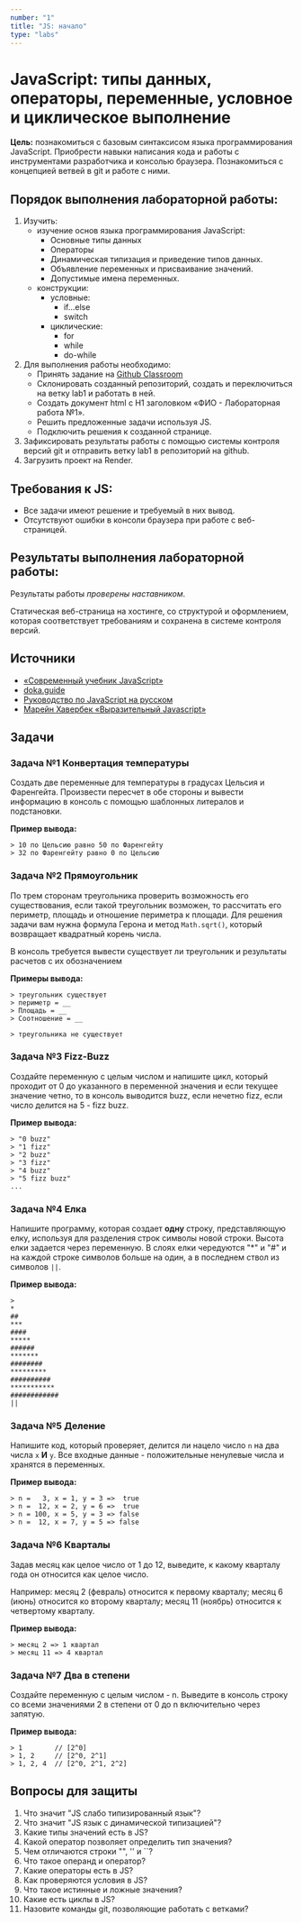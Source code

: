 ```yaml
---
number: "1"
title: "JS: начало"
type: "labs"
---
```


# JavaScript: типы данных, операторы, переменные, условное и циклическое выполнение

**Цель:** познакомиться с базовым синтаксисом языка программирования JavaScript. Приобрести навыки написания кода и работы с инструментами разработчика и консолью браузера. Познакомиться с концепцией ветвей в git и работе с ними.

## Порядок выполнения лабораторной работы:

1. Изучить:
   - изучение основ языка программирования JavaScript:
     - Основные типы данных
     - Операторы
     - Динамическая типизация и приведение типов данных.
     - Объявление переменных и присваивание значений.
     - Допустимые имена переменных.
   - конструкции:
     - условные:
       - if...else
       - switch
     - циклические:
       - for
       - while
       - do-while
1. Для выполнения работы необходимо:
   - Принять задание на [Github Classroom](https://classroom.github.com/a/XKs-y85P)
   - Склонировать созданный репозиторий, создать и переключиться на ветку lab1 и работать в ней.
   - Создать документ html с H1 заголовком «ФИО - Лабораторная работа №1».
   - Решить предложенные задачи используя JS.
   - Подключить решения к созданной странице.
1. Зафиксировать результаты работы с помощью системы контроля версий git и отправить ветку lab1 в репозиторий на github.
1. Загрузить проект на Render.

## Требования к JS:

- Все задачи имеют решение и требуемый в них вывод.
- Отсутствуют ошибки в консоли браузера при работе с веб-страницей.

## Результаты выполнения лабораторной работы:

Результаты работы _проверены наставником_.

Статическая веб-страница на хостинге, со структурой и оформлением, которая соответствует требованиям и сохранена в системе контроля версий.

## Источники

- [«Современный учебник JavaScript»](https://learn.javascript.ru/)
- [doka.guide](https://doka.guide/js/)
- [Руководство по JavaScript на русском](https://developer.mozilla.org/ru/docs/Web/JavaScript)
- [Марейн Хавербек «Выразительный Javascript»](https://karmazzin.gitbook.io/eloquentjavascript_ru/)

## Задачи

### Задача №1 Конвертация температуры

Создать две переменные для температуры в градусах Цельсия и Фаренгейта. Произвести пересчет в обе стороны и вывести информацию в консоль с помощью шаблонных литералов и подстановки.

**Пример вывода:**

```
> 10 по Цельсию равно 50 по Фаренгейту
> 32 по Фаренгейту равно 0 по Цельсию
```

### Задача №2 Прямоугольник

По трем сторонам треугольника проверить возможность его существования, если такой треугольник возможен, то рассчитать его периметр, площадь и отношение периметра к площади. Для решения задачи вам нужна формула Герона и метод `Math.sqrt()`, который возвращает квадратный корень числа.

В консоль требуется вывести существует ли треугольник и результаты расчетов с их обозначением

**Примеры вывода:**

```
> треугольник существует
> периметр = __
> Площадь = __
> Соотношение = __
```

```
> треугольника не существует
```

### Задача №3 Fizz-Buzz

Создайте переменную с целым числом и напишите цикл, который проходит от 0 до указанного в переменной значения и если текущее значение четно, то в консоль выводится buzz, если нечетно fizz, если число делится на 5 - fizz buzz.

**Пример вывода:**

```
> "0 buzz"
> "1 fizz"
> "2 buzz"
> "3 fizz"
> "4 buzz"
> "5 fizz buzz"
...
```

### Задача №4 Елка

Напишите программу, которая создает **одну** строку, представляющую елку, используя для разделения строк символы новой строки. Высота елки задается через переменную. В слоях елки чередуются "\*" и "#" и на каждой строке символов больше на один, а в последнем ствол из символов `||`.

**Пример вывода:**

```
>
*
##
***
####
*****
######
*******
########
*********
##########
***********
############
||
```

### Задача №5 Деление

Напишите код, который проверяет, делится ли нацело число `n` на два числа `x` **И** `y`. Все входные данные - положительные ненулевые числа и хранятся в переменных.

**Пример вывода:**

```
> n =   3, x = 1, y = 3 =>  true
> n =  12, x = 2, y = 6 =>  true
> n = 100, x = 5, y = 3 => false
> n =  12, x = 7, y = 5 => false
```

### Задача №6 Кварталы

Задав месяц как целое число от 1 до 12, выведите, к какому кварталу года он относится как целое число.

Например: месяц 2 (февраль) относится к первому кварталу; месяц 6 (июнь) относится ко второму кварталу; месяц 11 (ноябрь) относится к четвертому кварталу.

**Пример вывода:**

```
> месяц 2 => 1 квартал
> месяц 11 => 4 квартал
```

### Задача №7 Два в степени

Создайте переменную с целым числом - n. Выведите в консоль строку со всеми значениями 2 в степени от 0 до n включительно через запятую.

**Пример вывода:**

```
> 1        // [2^0]
> 1, 2     // [2^0, 2^1]
> 1, 2, 4  // [2^0, 2^1, 2^2]
```

## Вопросы для защиты

1. Что значит "JS слабо типизированный язык"?
1. Что значит "JS язык с динамической типизацией"?
1. Какие типы значений есть в JS?
1. Какой оператор позволяет определить тип значения?
1. Чем отличаются строки "", '' и ``?
1. Что такое операнд и оператор?
1. Какие операторы есть в JS?
1. Как проверяются условия в JS?
1. Что такое истинные и ложные значения?
1. Какие есть циклы в JS?
1. Назовите команды git, позволяющие работать с ветками?
